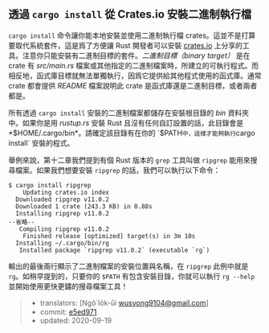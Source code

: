 ## 透過 `cargo install` 從 Crates.io 安裝二進制執行檔

`cargo install` 命令讓你能本地安裝並使用二進制執行檔 crates。這並不是打算要取代系統套件，這是爲了方便讓 Rust 開發者可以安裝 [crates.io](https://crates.io/)<!-- ignore --> 上分享的工具。注意你只能安裝有二進制目標的套件。*二進制目標（binary target）* 是在 crate 有 *src/main.rs* 檔案或其他指定的二進制檔案時，所建立的可執行程式。而相反地，函式庫目標就無法單獨執行，因爲它提供給其他程式使用的函式庫。通常 crate 都會提供 *README* 檔案說明此 crate 是函式庫還是二進制目標，或者兩者都是。

所有透過 `cargo install` 安裝的二進制檔案都儲存在安裝根目錄的 *bin* 資料夾中。如果你是用 *rustup.rs*  安裝 Rust 且沒有任何自訂設置的話，此目錄會是 *$HOME/.cargo/bin*。請確定該目錄有在你的 `$PATH` 中，這樣才能夠執行 `cargo install` 安裝的程式。

舉例來說，第十二章我們提到有個 Rust 版本的 `grep` 工具叫做 `ripgrep` 能用來搜尋檔案。如果我們想要安裝 `ripgrep` 的話，我們可以執行以下命令：

<!-- manual-regeneration
cargo install something you don't have, copy relevant output below
-->

```console
$ cargo install ripgrep
    Updating crates.io index
  Downloaded ripgrep v11.0.2
  Downloaded 1 crate (243.3 KB) in 0.88s
  Installing ripgrep v11.0.2
--省略--
   Compiling ripgrep v11.0.2
    Finished release [optimized] target(s) in 3m 10s
  Installing ~/.cargo/bin/rg
   Installed package `ripgrep v11.0.2` (executable `rg`)
```

輸出的最後兩行顯示了二進制檔案的安裝位置與名稱，在 `ripgrep` 此例中就是 `rg`。如稍早提到的，只要你的 `$PATH` 有包含安裝目錄，你就可以執行 `rg --help` 並開始使用更快更鏽的搜尋檔案工具！

> - translators: [Ngô͘ Io̍k-ūi <wusyong9104@gmail.com>]
> - commit: [e5ed971](https://github.com/rust-lang/book/blob/e5ed97128302d5fa45dbac0e64426bc7649a558c/src/ch14-04-installing-binaries.md)
> - updated: 2020-09-19
